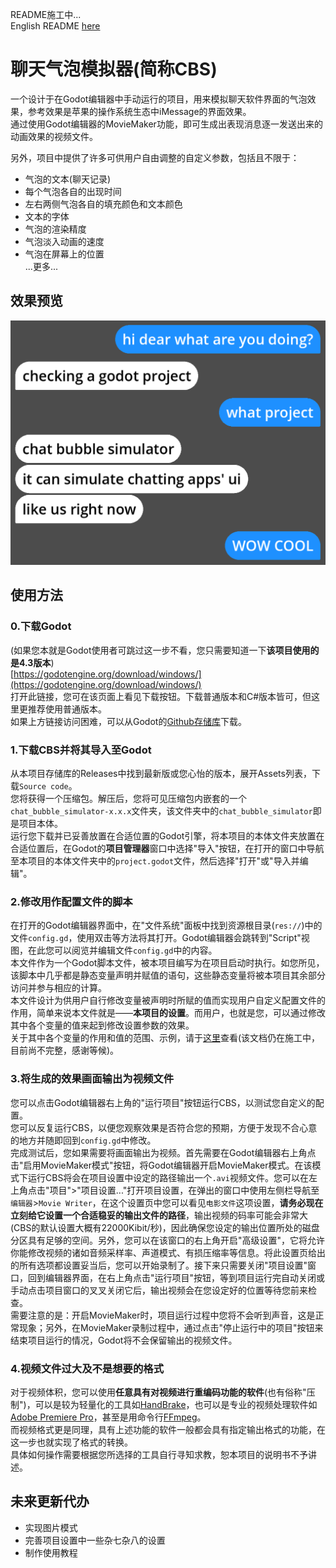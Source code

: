 README施工中...  
English README [here](.github/README_EN.md)


# 聊天气泡模拟器(简称CBS)  

一个设计于在Godot编辑器中手动运行的项目，用来模拟聊天软件界面的气泡效果，参考效果是苹果的操作系统生态中iMessage的界面效果。  
通过使用Godot编辑器的MovieMaker功能，即可生成出表现消息逐一发送出来的动画效果的视频文件。  

另外，项目中提供了许多可供用户自由调整的自定义参数，包括且不限于：  
- 气泡的文本(聊天记录)  
- 每个气泡各自的出现时间  
- 左右两侧气泡各自的填充颜色和文本颜色  
- 文本的字体  
- 气泡的渲染精度  
- 气泡淡入动画的速度  
- 气泡在屏幕上的位置  
...更多...


## 效果预览  
![Alt text](.github/preview_0.png)  


## 使用方法  

### 0.下载Godot  
(如果您本就是Godot使用者可跳过这一步不看，您只需要知道一下**该项目使用的是4.3版本**)  
[https://godotengine.org/download/windows/](https://godotengine.org/download/windows/)  
打开此链接，您可在该页面上看见下载按钮。下载普通版本和C#版本皆可，但这里更推荐使用普通版本。  
如果上方链接访问困难，可以从Godot的[Github存储库](https://github.com/godotengine/godot)下载。

### 1.下载CBS并将其导入至Godot  
从本项目存储库的Releases中找到最新版或您心怡的版本，展开Assets列表，下载`Source code`。  
您将获得一个压缩包。解压后，您将可见压缩包内嵌套的一个`chat_bubble_simulator-x.x.x`文件夹，该文件夹中的`chat_bubble_simulator`即是项目本体。  
运行您下载并已妥善放置在合适位置的Godot引擎，将本项目的本体文件夹放置在合适位置后，在Godot的**项目管理器**窗口中选择"导入"按钮，在打开的窗口中导航至本项目的本体文件夹中的`project.godot`文件，然后选择"打开"或"导入并编辑"。  

### 2.修改用作配置文件的脚本  
在打开的Godot编辑器界面中，在"文件系统"面板中找到资源根目录(`res://`)中的文件`config.gd`，使用双击等方法将其打开。Godot编辑器会跳转到"Script"视图，在此您可以阅览并编辑文件`config.gd`中的内容。  
本文件作为一个Godot脚本文件，被本项目编写为在项目启动时执行。如您所见，该脚本中几乎都是静态变量声明并赋值的语句，这些静态变量将被本项目其余部分访问并参与相应的计算。  
本文件设计为供用户自行修改变量被声明时所赋的值而实现用户自定义配置文件的作用，简单来说本文件就是——**本项目的设置**。而用户，也就是您，可以通过修改其中各个变量的值来起到修改设置参数的效果。  
关于其中各个变量的作用和值的范围、示例，请于[这里](.github/config_zh.md)查看(该文档仍在施工中，目前尚不完整，感谢等候)。  

### 3.将生成的效果画面输出为视频文件  
您可以点击Godot编辑器右上角的"运行项目"按钮运行CBS，以测试您自定义的配置。  
您可以反复运行CBS，以便您观察效果是否符合您的预期，方便于发现不合心意的地方并随即回到`config.gd`中修改。  
完成测试后，您如果需要将画面输出为视频。首先需要在Godot编辑器右上角点击"启用MovieMaker模式"按钮，将Godot编辑器开启MovieMaker模式。在该模式下运行CBS将会在项目设置中设定的路径输出一个`.avi`视频文件。您可以在左上角点击"项目">"项目设置..."打开项目设置，在弹出的窗口中使用左侧栏导航至`编辑器`>`Movie Writer`，在这个设置页中您可以看见`电影文件`这项设置，**请务必现在立刻给它设置一个合适稳妥的输出文件的路径**，输出视频的码率可能会非常大(CBS的默认设置大概有22000Kibit/秒)，因此确保您设定的输出位置所处的磁盘分区具有足够的空间。另外，您可以在该窗口的右上角开启"高级设置"，它将允许你能修改视频的诸如音频采样率、声道模式、有损压缩率等信息。将此设置页给出的所有选项都设置妥当后，您可以开始录制了。接下来只需要关闭"项目设置"窗口，回到编辑器界面，在右上角点击"运行项目"按钮，等到项目运行完自动关闭或手动点击项目窗口的叉叉关闭它后，输出视频会在您设定好的位置等待您前来检查。  
需要注意的是：开启MovieMaker时，项目运行过程中您将不会听到声音，这是正常现象；另外，在MovieMaker录制过程中，通过点击"停止运行中的项目"按钮来结束项目运行的情况，Godot将不会保留输出的视频文件。  

### 4.视频文件过大及不是想要的格式  
对于视频体积，您可以使用**任意具有对视频进行重编码功能的软件**(也有俗称"压制")，可以是较为轻量化的工具如[HandBrake](https://github.com/HandBrake/HandBrake)，也可以是专业的视频处理软件如[Adobe Premiere Pro](https://www.adobe.com/products/premiere.html)，甚至是用命令行[FFmpeg](https://ffmpeg.org/)。  
而视频格式更是同理，具有上述功能的软件一般都会具有指定输出格式的功能，在这一步也就实现了格式的转换。  
具体如何操作需要根据您所选择的工具自行寻知求教，恕本项目的说明书不予讲述。  

## 未来更新代办  
- 实现图片模式  
- 完善项目设置中一些杂七杂八的设置  
- 制作使用教程
